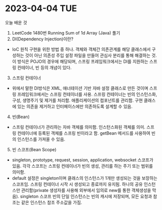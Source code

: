 # 2023-04-04 TUE

  오늘 배운 것

  1. LeetCode 1480번 Running Sum of 1d Array (Java) 풀기
  2. DI(Dependency Injection)이란?
  - IoC 원칙 구현을 위한 방법 중 하나. 객체와 객체간 의존관계를 해당 클래스에서 구성하는 것이 아닌 의존성 주입 설정 파일을 만들어 관심사 분리를 통해 해결하는 것. 이 방식은 POJO의 경우에 해당되며, 스프링 프레임워크에서는 DI를 지원하는 스프링 컨테이너, 빈 등의 개념이 있다.
  3. 스프링 컨테이너
  - 위에서 말한 DI방식은 XML, 애너테이션 기반 자바 설정 클래스로 만든 것이며 스프링 프레임워크에서는 스프링 컨테이너를 사용. 스프링 컨테이너는 빈의 인스턴스화, 구성, 생명주기 및 제거를 처리함. 애플리케이션의 컴포넌트를 관리함. 구현 클래스에 있는 의존을 제거하고 인터페이스에만 의존하도록 설계할 수 있음.
  4. 빈(Bean)
  - 스프링 컨테이너가 관리하는 자바 객체를 의미함. 인스턴스화된 객체를 의미. 스프링 컨테이너에 등록된 객체를 스프링 빈이라고 함. getBean 메서드를 사용하여 빈의 인스턴스를 가져올 수 있음.
  5. 빈 스코프(Bean Scope)
  - singleton, prototype, request, session, application, websocket 스코프가 있음. 각각 스코프는 스프링 컨테이너가 빈의 생성, 관리를 하는 주기 또는 범위를 의미함.
  - default 설정은 singleton이며 클래스의 인스턴스가 1개만 생성되는 것을 보장하는 스코프임. 스프링 컨테이너 시작 시 생성되고 종료까지 유지됨. 하나의 공유 인스턴스만 관리함(private 생성자를 사용해 외부에서 임의로 new를 통한 객체생성을 막음). singleton 스코프 빈의 단일 인스턴스는 빈의 캐시에 저장되며, 모든 요청과 참조는 같은 인스턴스 참조 주소값을 가짐.
